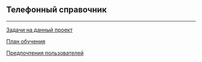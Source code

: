 ## Телефонный справочник 

---

[Задачи на данный проект](notes/task.md)

[План обучения](notes/objective.md)

[Предпочтения пользователей](notes/preferences.md)